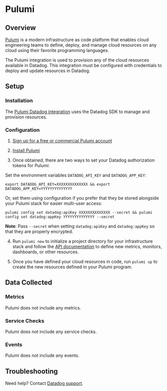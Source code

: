 # Pulumi

## Overview

[Pulumi][1] is a modern infrastructure as code platform that enables cloud engineering teams to define, deploy, and manage cloud resources on any cloud using their favorite programming languages.

The Pulumi integration is used to provision any of the cloud resources available in Datadog. This integration must be configured with credentials to deploy and update resources in Datadog.

## Setup

### Installation

The [Pulumi Datadog integration][2] uses the Datadog SDK to manage and provision resources.

### Configuration

1. [Sign up for a free or commercial Pulumi account][3]

2. [Install Pulumi][4]

3. Once obtained, there are two ways to set your Datadog authorization tokens for Pulumi:


Set the environment variables `DATADOG_API_KEY` and `DATADOG_APP_KEY`:

```
export DATADOG_API_KEY=XXXXXXXXXXXXXX && export DATADOG_APP_KEY=YYYYYYYYYYYYYY
```

Or, set them using configuration if you prefer that they be stored alongside your Pulumi stack for easier multi-user access:

```
pulumi config set datadog:apiKey XXXXXXXXXXXXXX --secret && pulumi config set datadog:appKey YYYYYYYYYYYYYY --secret
```

**Note**: Pass `--secret` when setting `datadog:apiKey` and `datadog:appKey` so that they are properly encrypted.

4. Run `pulumi new` to initialize a project directory for your infrastructure stack and follow the [API documentation][5] to define new metrics, monitors, dashboards, or other resources.

5. Once you have defined your cloud resources in code, run `pulumi up` to create the new resources defined in your Pulumi program. 

## Data Collected

### Metrics

Pulumi does not include any metrics.

### Service Checks

Pulumi does not include any service checks.

### Events

Pulumi does not include any events.

## Troubleshooting

Need help? Contact [Datadog support][6].

[1]: https://pulumi.com
[2]: https://www.pulumi.com/docs/intro/cloud-providers/datadog/
[3]: https://www.pulumi.com/pricing/
[4]: https://www.pulumi.com/docs/get-started/
[5]: https://www.pulumi.com/docs/reference/pkg/datadog/
[6]: https://docs.datadoghq.com/help/
